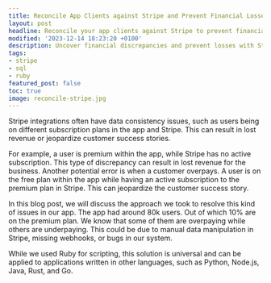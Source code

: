 ```yaml
---
title: Reconcile App Clients against Stripe and Prevent Financial Losses
layout: post
headline: Reconcile your app clients against Stripe to prevent financial losses
modified: '2023-12-14 18:23:20 +0100'
description: Uncover financial discrepancies and prevent losses with Stripe reconciliation. This practical guide is tailored for startups and established businesses alike.
tags:
- stripe
- sql
- ruby
featured_post: false
toc: true
image: reconcile-stripe.jpg
---
```


Stripe integrations often have data consistency issues, such as users being on different subscription plans in the app and Stripe. This can result in lost revenue or jeopardize customer success stories.

For example, a user is premium within the app, while Stripe has no active subscription. This type of discrepancy can result in lost revenue for the business. Another potential error is when a customer overpays. A user is on the free plan within the app while having an active subscription to the premium plan in Stripe. This can jeopardize the customer success story.

In this blog post, we will discuss the approach we took to resolve this kind of issues in our app. The app had around 80k users. Out of which 10% are on the premium plan. We know that some of them are overpaying while others are underpaying. This could be due to manual data manipulation in Stripe, missing webhooks, or bugs in our system.

While we used Ruby for scripting, this solution is universal and can be applied to applications written in other languages, such as Python, Node.js, Java, Rust, and Go.
